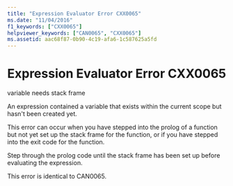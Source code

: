```yaml
---
title: "Expression Evaluator Error CXX0065"
ms.date: "11/04/2016"
f1_keywords: ["CXX0065"]
helpviewer_keywords: ["CAN0065", "CXX0065"]
ms.assetid: aac68f87-0b90-4c19-afa6-1c587625a5fd
---
```

# Expression Evaluator Error CXX0065

variable needs stack frame

An expression contained a variable that exists within the current scope but hasn't been created yet.

This error can occur when you have stepped into the prolog of a function but not yet set up the stack frame for the function, or if you have stepped into the exit code for the function.

Step through the prolog code until the stack frame has been set up before evaluating the expression.

This error is identical to CAN0065.